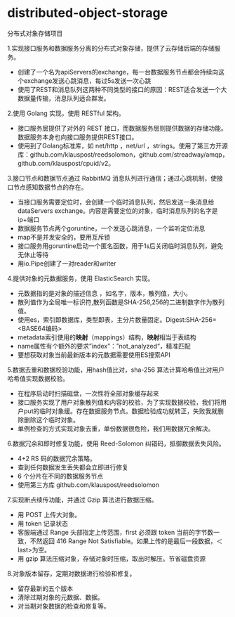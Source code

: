 # distributed-object-storage
分布式对象存储项目



1.实现接口服务和数据服务分离的分布式对象存储，提供了云存储后端的存储服务。

-  创建了一个名为apiServers的exchange，每一台数据服务节点都会持续向这个exchange发送心跳消息，每过5s发送一次心跳 
-  使用了REST和消息队列这两种不同类型的接口的原因：REST适合发送一个大数据量传输，消息队列适合群发。

2.使用 Golang 实现，使用 RESTful 架构。 

- 接口服务层提供了对外的 REST 接口，而数据服务层则提供数据的存储功能。数据服务本身也向接口服务提供REST接口。
- 使用到了Golang标准库，如 net/http ，net/url ，strings。使用了第三方开源库：github.com/klauspost/reedsolomon，github.com/streadway/amqp，github.com/klauspost/cpuid/v2。

3.接口节点和数据节点通过 RabbitMQ 消息队列进行通信；通过心跳机制，使接口节点感知数据节点的存在。 

- 当接口服务需要定位时，会创建一个临时消息队列，然后发送一条消息给dataServers exchange。内容是需要定位的对象，临时消息队列的名字是ip+端口
- 数据服务节点两个goruntine，一个发送心跳消息，一个监听定位消息
- map不是并发安全的，要用互斥锁
- 接口服务用goruntine启动一个匿名函数，用于1s后关闭临时消息队列，避免无休止等待
- 用io.Pipe创建了一对reader和writer

4.提供对象的元数据服务，使用 ElasticSearch 实现。

- 元数据指的是对象的描述信息 ，如名字，版本，散列值，大小。
- 散列值作为全局唯一标识符,散列函数是SHA-256,256的二进制数字作为散列值。
- 使用es，索引即数据库，类型即表，主分片数量固定。Digest:SHA-256=<BASE64编码>
- metadata索引使用的**映射**（mappings）结构，**映射**相当于表结构
- name属性有个额外的要求”index”：”not_analyzed“，精准匹配
- 要想获取对象当前最新版本的元数据需要使用ES搜索API

5.数据去重和数据校验功能，用hash值比对，sha-256 算法计算哈希值比对用户哈希值实现数据校验。 

- 在程序启动时扫描磁盘，一次性将全部对象缓存起来
- 接口服务实现了用户对象散列值和内容的校验，为了实现数据校验，我们将用户put的临时对象缓。存在数据服务节点。数据检验成功就转正，失败我就删除删除这个临时对象。
- 单例检查的方式实现对象去重，单份数据很危险，我们用数据冗余解决。

6.数据冗余和即时修复功能，使用 Reed-Solomon 纠错码，抵御数据丢失风险。 

- 4+2 RS 码的数据冗余策略。
- 查到任何数据发生丢失都会立即进行修复
- 6 个分片在不同的数据服务节点
- 使用第三方库 github.com/klauspost/reedsolomon

7.实现断点续传功能，并通过 Gzip 算法进行数据压缩。 

- 用 POST 上传大对象。
- 用 token 记录状态
- 客服端通过 Range 头部指定上传范围，first 必须跟 token 当前的字节数一致，不然返回 416 Range Not Satisfiable。如果上传的是最后一段数据，＜last>为空。
- 用 gzip 算法压缩对象，存储对象时压缩，取出时解压。节省磁盘资源

8.对象版本留存，定期对数据进行检验和修复。

- 留存最新的五个版本
- 清除过期对象的元数据、数据。
- 对当期对象数据的检查和修复等。 
